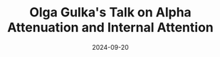 ---
layout: post
title:  "Olga Gulka's Talk on Alpha Attenuation and Internal Attention"
image: assets/images/gallery/14.jpg
date: 2024-09-20
excerpt: "Olga Gulka presents her research on alpha attenuation as a marker of internal attention during free movement using VR and EEG."
permalink: /gallery/2024-09-20-olga-gulka-talk/
---